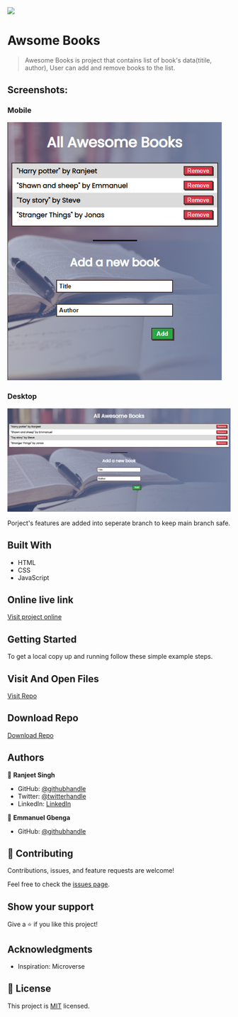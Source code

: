 ![](https://img.shields.io/badge/thecodechaser-blueviolet)

# Awsome Books

> Awesome Books is project that contains list of book's data(titile, author), User can add and remove books to the list.

## Screenshots:

### Mobile

![screenshot](./images/Screenshot1.png)

### Desktop

![screenshot](./images/Screenshot2.png)

Porject's features are added into seperate branch to keep main branch safe.

## Built With

- HTML
- CSS
- JavaScript

## Online live link

[Visit project online](https://thecodechaser.github.io/awesome-books/)

## Getting Started

To get a local copy up and running follow these simple example steps.

## Visit And Open Files

[Visit Repo](https://github.com/thecodechaser/awesome-books)

## Download Repo

[Download Repo](https://github.com/thecodechaser/awesome-books/archive/refs/heads/main.zip)

## Authors

👤 **Ranjeet Singh**

- GitHub: [@githubhandle](https://github.com/thecodechaser)
- Twitter: [@twitterhandle](https://twitter.com/thecodechaser)
- LinkedIn: [LinkedIn](https://linkedin.com/in/thecodechaser)

👤 **Emmanuel Gbenga**

- GitHub: [@githubhandle](github.com/gbengacode)

## 🤝 Contributing

Contributions, issues, and feature requests are welcome!

Feel free to check the [issues page](https://github.com/thecodechaser/awesome-books/issues).

## Show your support

Give a ⭐️ if you like this project!

## Acknowledgments

- Inspiration: Microverse

## 📝 License

This project is [MIT](./MIT.md) licensed.